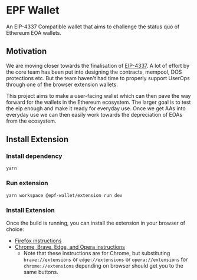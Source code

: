 # EPF Wallet

An EIP-4337 Compatible wallet that aims to challenge the status quo of Ethereum EOA wallets.

## Motivation

<!-- What problem is your project is solving? Why is it important and what area of the protocol will be affected? -->

We are moving closer towards the finalisation of [EIP-4337](https://eips.ethereum.org/EIPS/eip-4337). A lot of effort by the core team has been put into designing the contracts, mempool, DOS protections etc. But the team haven't had time to properly support UserOps through one of the browser extension wallets.

This project aims to make a user-facing wallet which can then pave the way forward for the wallets in the Ethereum ecosystem. The larger goal is to test the eip enough and make it ready for everyday use. Once we get AAs into everyday use we can then easily work towards the depreciation of EOAs from the ecosystem.

## Install Extension

### Install dependency

```shell
yarn
```

### Run extension

```shell
yarn workspace @epf-wallet/extension run dev
```

### Install Extension

Once the build is running, you can install the extension in your browser of choice:

- [Firefox instructions](https://extensionworkshop.com/documentation/develop/temporary-installation-in-firefox/)
- [Chrome, Brave, Edge, and Opera instructions](https://developer.chrome.com/docs/extensions/mv3/getstarted/#manifest)
  - Note that these instructions are for Chrome, but substituting
    `brave://extensions` or `edge://extensions` or `opera://extensions` for `chrome://extensions`
    depending on browser should get you to the same buttons.
